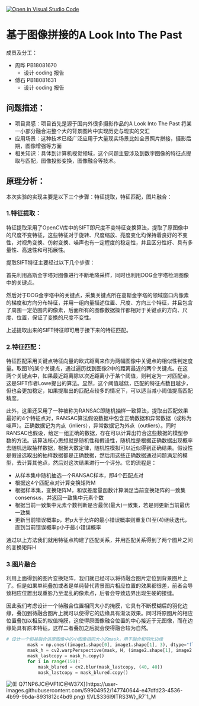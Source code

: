 [![Open in Visual Studio Code](https://classroom.github.com/assets/open-in-vscode-f059dc9a6f8d3a56e377f745f24479a46679e63a5d9fe6f495e02850cd0d8118.svg)](https://classroom.github.com/online_ide?assignment_repo_id=6631454&assignment_repo_type=AssignmentRepo)
# 基于图像拼接的A Look Into The Past
成员及分工：
- 周晔 PB18081670
  - 设计 coding 报告
- 傅石 PB18081631
  - 设计 coding 报告
 
 ## 问题描述：
 - 项目灵感：项目首先是源于国内外很多摄影作品的A Look Into The Past 将某一小部分融合进整个大的背景图片中实现历史与现实的交汇
 - 应用场景：这种技术已经广泛应用于大量现实场景比如全景照片拼接，摄影后期，图像增强等方面
 - 相关知识：具体到计算机视觉领域，这个问题主要涉及到数字图像的特征点提取与匹配，图像投影变换，图像融合等技术。

## 原理分析：
本次实验的实现主要是以下三个步骤：特征提取，特征匹配，图片融合：
### 1.特征提取：
特征提取采用了OpenCV库中的SIFT即尺度不变特征变换算法，提取了原图像中的尺度不变特征，这些特征对于旋转、尺度缩放、亮度变化均保持着良好的不变性，对视角变换、仿射变换、噪声也有一定程度的稳定性，并且区分性好、具有多量性、高速性和可拓展性。

提取SIFT特征主要经过以下几个步骤：

首先利用高斯金字塔对图像进行不断地降采样，同时也利用DOG金字塔检测图像中的关键点。

然后对于DOG金字塔中的关键点，采集关键点所在高斯金字塔的领域窗口内像素的梯度和方向分布特征，并用一组向量描述位置、尺度、方向三个特征，并且包含了周围一定范围内的像素，后面所有的图像数据操作都相对于关键点的方向、尺度、位置，保证了变换的尺度不变性。

上述提取出来的SIFT特征即可用于接下来的特征匹配。
### 2.特征匹配：
特征匹配采用关键点特征向量的欧式距离来作为两幅图像中关键点的相似性判定度量。取图1的某个关键点，通过遍历找到图像2中的距离最近的两个关键点。在这两个关键点中，如果最近距离除以次近距离小于某个阈值，则判定为一对匹配点。这是SIFT作者Lowe提出的算法。显然，这个阈值越低，匹配的特征点数目越少，但也会更加稳定，如果提取出的匹配点较多的情况下，可以适当减小阈值提高匹配精度。

此外，这里还采用了一种被称为RANSAC即随机抽样一致算法，提取出匹配效果最好的4个特征点对，RANSAC算法假设数据中包含正确数据和异常数据（或称为噪声）。正确数据记为内点（inliers），异常数据记为外点（outliers）。同时RANSAC也假设，给定一组正确的数据，存在可以计算出符合这些数据的模型参数的方法。该算法核心思想就是随机性和假设性，随机性是根据正确数据出现概率去随机选取抽样数据，根据大数定律，随机性模拟可以近似得到正确结果。假设性是假设选取出的抽样数据都是正确数据，然后用这些正确数据通过问题满足的模型，去计算其他点，然后对这次结果进行一个评分。它的流程是：
- 从样本集中随机抽选一个RANSAC样本，即4个匹配点对
- 根据这4个匹配点对计算变换矩阵M
- 根据样本集，变换矩阵M，和误差度量函数计算满足当前变换矩阵的一致集consensus，并返回一致集中元素个数
- 根据当前一致集中元素个数判断是否最优(最大)一致集，若是则更新当前最优一致集
- 更新当前错误概率p，若p大于允许的最小错误概率则重复(1)至(4)继续迭代，直到当前错误概率p小于最小错误概率

通过以上方法我们就用特征点构建了匹配关系，并用匹配关系得到了两个图片之间的变换矩阵H
### 3.图片融合
利用上面得到的图片变换矩阵，我们就已经可以将待融合图片定位到背景图片上了。但是如果单纯叠加或者是单纯替代背景图片相应位置的效果都很差，前者会导致相应位置出现重影乃至混乱的像素点，后者会导致边界出现生硬的接缝。

因此我们考虑设计一个待融合位置相同大小的掩膜，它具有不断模糊后的羽化边缘，叠加到待融合图片上就可以使得它的边缘具有渐淡效果。同时将原图片的相应位置叠加以相反的权值掩膜，这使得原图像融合位置的中心接近于无图像，而在边缘处具有原本特征。这样二者叠加之后就会使得融合较为自然。

```  Python
# 设计一个和被融合进原图像中的小图像相同大小的mask，用于融合和羽化边缘
        mask = np.ones((image1.shape[0], image1.shape[1], 3), dtype="float")
        mask_h = cv2.warpPerspective(mask, H, (image2.shape[1], image2.shape[0]))
        mask_lastcopy = mask_h.copy()
        for i in range(150):
            mask_blured = cv2.blur(mask_lastcopy, (40, 40))
            mask_lastcopy = mask_blured.copy()
```
![(E Q71NP6`JC@VF1IC@W37X](https://user-images.githubusercontent.com/59904952/147740644-e47dfd23-4536-4b99-9bda-8931812c4bd9.png)
![VL$336I9`ITRS3W}_R7`1_M](https://user-images.githubusercontent.com/59904952/147740671-834459d7-a787-45ad-93c0-abc95eb4eb3d.png)
